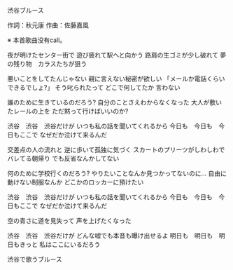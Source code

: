 渋谷ブルース

作詞：秋元康
作曲：佐藤嘉風

※ 本首歌曲没有call。 

夜が明けたセンター街で
遊び疲れて駅へと向かう
路肩の生ゴミが少し破れて
夢の残り物　カラスたちが狙う

悪いことをしてたんじゃない
親に言えない秘密が欲しい
「メールか電話くらいできるでしょ?」
そう叱られたって
どこで何してたか
言わない

誰のために生きているのだろう?
自分のことさえわからなくなった
大人が敷いたレールの上を
ただ黙って行けばいいのか?

渋谷　渋谷　渋谷だけが
いつも私の話を聞いてくれるから
今日も　今日も　今日もここで
なぜだか泣けて来るんだ

交差点の人の流れと
逆に歩いて孤独に気づく
スカートのプリーツがしわしわで
バレてる朝帰り
でも反省なんかしてない

何のために学校行くのだろう?
やりたいことなんか見つかってないのに…
自由に動けない制服なんか
どこかのロッカーに預けたい

渋谷　渋谷　渋谷だけが
いつも私の話を聞いてくれるから
今日も　今日も　今日もここで
なぜだか泣けて来るんだ

空の青さに道を見失って
声を上げたくなった

渋谷　渋谷　渋谷だけが
どんな嘘でも本音も曝け出せるよ
明日も　明日も　明日もきっと
私はここにいるだろう

渋谷で歌うブルース

